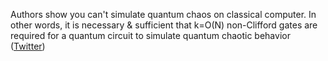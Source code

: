 
Authors show you can't simulate quantum chaos on classical computer. In other words, it is necessary & sufficient that k=O(N) non-Clifford gates are required for a quantum circuit to simulate quantum chaotic behavior ([Twitter](https://twitter.com/JoshuahHeath/status/1362533080926474243))
